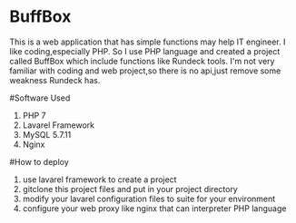 # BuffBox

This is a web application that has simple functions may help IT engineer.
I like coding,especially PHP.
So I use PHP language and created a project called BuffBox which include functions like Rundeck tools.
I'm not very familiar with coding and web project,so there is no api,just remove some weakness Rundeck has.

#Software Used
1. PHP 7
2. Lavarel Framework
3. MySQL 5.7.11
4. Nginx

#How to deploy
1. use lavarel framework to create a project
2. gitclone this project files and put in your project directory
3. modify your lavarel configuration files to suite for your environment
4. configure your web proxy like nginx that can interpreter PHP language
